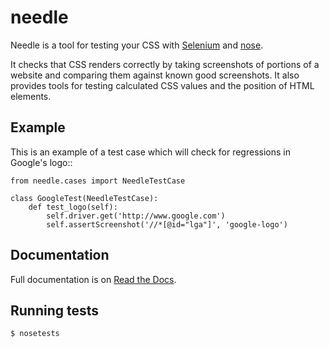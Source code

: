 needle
======

Needle is a tool for testing your CSS with [Selenium](http://seleniumhq.org/) 
and [nose](http://somethingaboutorange.com/mrl/projects/nose/).

It checks that CSS renders correctly by taking screenshots of portions of
a website and comparing them against known good screenshots. It also provides
tools for testing calculated CSS values and the position of HTML elements.

Example
-------

This is an example of a test case which will check for regressions in Google's
logo::

    from needle.cases import NeedleTestCase

    class GoogleTest(NeedleTestCase):
        def test_logo(self):
            self.driver.get('http://www.google.com')
            self.assertScreenshot('//*[@id="lga"]', 'google-logo')


Documentation
-------------

Full documentation is on [Read the Docs](http://readthedocs.org/docs/needle/).


Running tests
-------------

    $ nosetests


